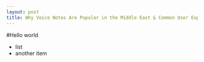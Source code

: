 ```yaml
---
layout: post
title: Why Voice Notes Are Popular in the Middle East & Common User Experience Pitfalls
---
```


#Hello world

- list
- another item
